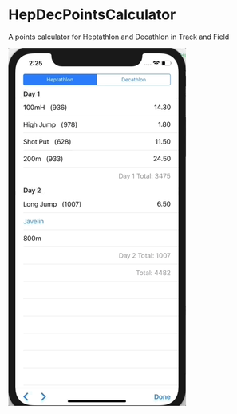 # HepDecPointsCalculator
A points calculator for Heptathlon and Decathlon in Track and Field

![](PointsGif.gif)
